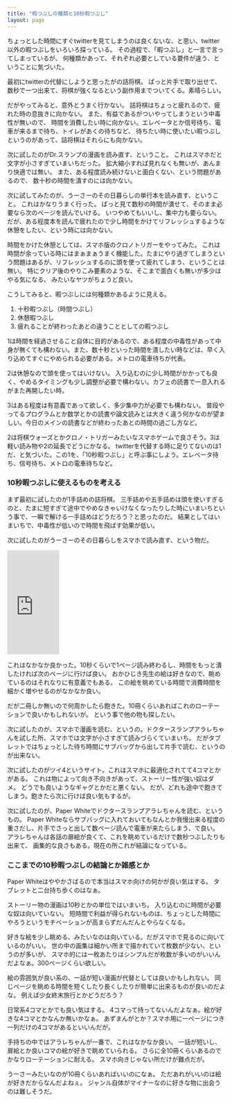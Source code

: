 ```yaml
---
title: "暇つぶしの種類と10秒暇つぶし"
layout: page	
---
```


ちょっとした時間にすぐtwitterを見てしまうのは良くないな、と思い、twitter以外の暇つぶしをいろいろ探っている。
その過程で、「暇つぶし」と一言で言ってしまっているが、
何種類かあって、それぞれ必要としている要件が違う、ということに気づいた。

最初にtwitterの代替にしようと思ったがの詰将棋。
ぱっと片手で取り出せて、数秒で一つ出来て、将棋が強くなるという副作用までついてくる。素晴らしい。

だがやってみると、意外とうまく行かない。
詰将棋はちょっと疲れるので、疲れた時の息抜きに向かない。
また、有益であるがついやってしまうという中毒性が無いので、
時間を消費したい時に向かない。エレベータとか信号待ち、電車が来るまで待ち、トイレがあくの待ちなど、
待ちたい時に使いたい暇つぶしというのがあって、詰将棋はそれらにも向かない。

次に試したのがDr.スランプの漫画を読み直す、ということ。
これはスマホだと文字が小さすぎていまいちだった。
拡大縮小すれば見れなくも無いが、あんまり快適では無い。
また、ある程度読み続けないと面白くない、という問題があるので、
数十秒の時間を潰すのには向かない。

次に試してみたのが、うーさーのその日暮らしの単行本を読み直す、ということ。
これはかなりうまく行った。
ぱっと見て数秒の時間が潰せて、そのまま必要なら次のページを読んでいける。
いつやめてもいいし、集中力も要らない。
だが、ある程度本を読んで疲れたので少し時間をかけてリフレッシュするような休憩をしたい、という時には向かない。

時間をかけた休憩としては、スマホ版のクロノトリガーをやってみた。
これは時間が余っている時にはまぁまぁうまく機能した。たまにやり過ぎてしまうという問題はあるが、リフレッシュするのに頭を使って疲れてしまう、ということは無い。
特にクリア後のやりこみ要素のような、そこまで面白くも無いが多少はやる気になる、
みたいなヤツがちょうど良い。

こうしてみると、暇つぶしには何種類かあるように見える。

1. 十秒暇つぶし（時間つぶし）
2. 休憩暇つぶし
3. 疲れることが終わったあとの違うこととしての暇つぶし

1は時間を経過させること自体に目的があるので、ある程度の中毒性があって中身が無くても構わない。また、数十秒といった時間を潰したい時などは、早く入り込めてすぐにやめられる必要がある。メトロの電車待ちが代表。

2は休憩なので頭を使ってはいけない。
入り込むのに少し時間がかかっても良く、やめるタイミングも少し調整が必要で構わない。カフェの読書で一息入れるがまた再開したい時。

3はある程度は有意義であって欲しく、多少集中力が必要でも構わない。
普段やってるプログラムとか数学とかの読書や論文読みとは大きく違う何かなのが望ましい。今日のメインの読書などが終わったあとの時間の過ごし方など。

2は将棋ウォーズとかクロノ・トリガーみたいなスマホゲームで良さそう。3は軽い読み物や2の延長でどうにかなる。
twitterを代替する時に足りてないのは1だ、と気づいた。この1を、「10秒暇つぶし」と呼ぶ事にしよう。エレベータ待ち、信号待ち、メトロの電車待ちなど。

### 10秒暇つぶしに使えるものを考える

まず最初に試したのが1手詰めの詰将棋。
三手詰めや五手詰めは頭を使いすぎるのと、たまに短すぎて途中でやめなきゃいけなくなったりした時にいまいちという事で、一瞬で解ける一手詰めはどうだろう？と思ったのだ。
結果としてはいまいちで、中毒性が低いので時間を飛ばす効果が低い。

次に試したのがうーさーのその日暮らしをスマホで読み直す、という物だ。

<iframe style="width:120px;height:240px;" marginwidth="0" marginheight="0" scrolling="no" frameborder="0" src="https://rcm-fe.amazon-adsystem.com/e/cm?ref=qf_sp_asin_til&t=karino203-22&m=amazon&o=9&p=8&l=as1&IS1=1&detail=1&asins=B07839G9YC&bc1=ffffff&lt1=_top&fc1=333333&lc1=0066c0&bg1=ffffff&f=ifr"> </iframe>

これはなかなか良かった。10秒くらいで1ページ読み終わるし、時間をもっと潰したければ次のページに行けば良い。
おかひじき先生の絵は好きなので、眺めているのはそれなりに有意義でもある。
この絵を眺めている時間で消費時間を細かく増やせるのがなかなか良い。

だが二冊しか無いので何周かしたら飽きた。10冊くらいあればこれのローテーションで良いかもしれないが。
という事で他の物も探したい。

次に試したのが、スマホで漫画を読む、というの。ドクタースランプアラレちゃんを試した所、スマホでは文字が小さすぎて読みづらくていまいち。
だがタブレットではちょっとした待ち時間にサブバッグから出して片手で読む、というのが出来ない。

次に試したのがツイ4というサイト。これはスマホに最適化されてて4コマとかがある。
これは物によって向き不向きがあって、ストーリー性が強い奴はダメ。
どうでも良いようなギャグとかだと悪くない。
だが、どれも途中で飽きてしまう。飽きたら次に行けば良い気もするが。

次に試したのが、Paper Whiteでドクタースランプアラレちゃんを読む、というもの。
Paper Whiteならサブバッグに入れておいてもなんとか我慢出来る程度の重さだし、片手でさっと出して数ページ読んで電車が来たらしまう、で良い。
アラレちゃんは各話の扉絵が良くて、これを眺めているだけで数秒つぶしたりも出来て、
画集的な良さもある。現在の所これが結論になっている。

### ここまでの10秒暇つぶしの結論とか雑感とか

Paper Whiteはややかさばるので本当はスマホ向けの何かが良い気はする。
タブレットと二台持ち歩くのはなぁ。

ストーリー物の漫画は10秒とかの単位ではいまいち。
入り込むのに時間が必要な奴は向いていない。
短時間で利益が得られないものは、ちょっとした時間にやろうというモチベーションが高まらずだんだんとやらなくなる。

好きな絵を少し眺める、みたいなのは向いている。だがスマホで見るのに向いているのがいい。
世の中の画集は細かい所まで描かれていて枚数が少ない、というのが多いが、
スマホ的には一枚あたりはシンプルだが枚数が多いのがいいんだよなぁ。300ページくらい欲しい。

絵の雰囲気が良い系の、一話が短い漫画が代替としては良いかもしれない。
同じページを眺める時間を短くしたり長くしたりが簡単に出来るものが良いのだよな。
例えば少女終末旅行とかどうだろう？

日常系4コマとかでも良い気はする。
4コマって持ってないんだよなぁ。絵が好きな4コマとかなんか無いかなぁ。
あずまんがとか？スマホ用に一ページにつき一列だけの4コマがあるといいんだが。

手持ちの中ではアラレちゃんが一番で、これはなかなか良い。
一話が短いし、扉絵とか良いコマの絵が好きで眺めていられる。
さらに全10冊くらいあるのでかなりローテーションに耐える。
スマホ向きじゃない所だけが難点だが。

うーさーみたいなのが10冊くらいあればいいのになぁ。
ただあれがいいのは絵が好きだからなんだよねぇ。
ジャンル自体がマイナーなのに好きな物に出会うのは難しそうだ。